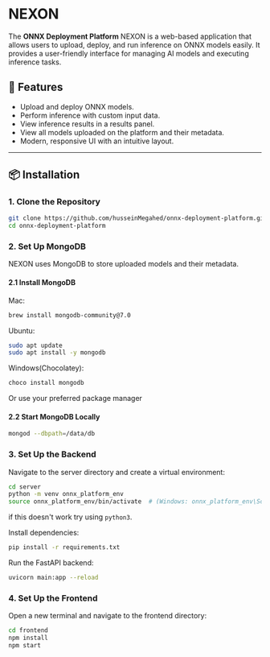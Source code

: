 
# NEXON

The **ONNX Deployment Platform** NEXON is a web-based application that allows users to upload, deploy, and run inference on ONNX models easily. It provides a user-friendly interface for managing AI models and executing inference tasks.

## 🚀 Features
- Upload and deploy ONNX models.
- Perform inference with custom input data.
- View inference results in a results panel.
- View all models uploaded on the platform and their metadata.
- Modern, responsive UI with an intuitive layout.

---

## 📦 Installation

### **1. Clone the Repository**
```bash
git clone https://github.com/husseinMegahed/onnx-deployment-platform.git
cd onnx-deployment-platform
```
### **2. Set Up MongoDB**
NEXON uses MongoDB to store uploaded models and their metadata.
#### 2.1 Install MongoDB
Mac: 
```bash
brew install mongodb-community@7.0
```
Ubuntu: 
```bash
sudo apt update
sudo apt install -y mongodb
```
Windows(Chocolatey): 
```bash
choco install mongodb
```
Or use your preferred package manager
#### 2.2 Start MongoDB Locally
```bash
mongod --dbpath=/data/db
```

### **3. Set Up the Backend**
Navigate to the server directory and create a virtual environment:
```bash
cd server
python -m venv onnx_platform_env 
source onnx_platform_env/bin/activate  # (Windows: onnx_platform_env\Scripts\activate)
```
if this doesn't work try using ```python3```.

Install dependencies: 
```bash
pip install -r requirements.txt
```
Run the FastAPI backend:
```bash
uvicorn main:app --reload
```
### **4. Set Up the Frontend**
Open a new terminal and navigate to the frontend directory:
```bash
cd frontend
npm install
npm start
```

